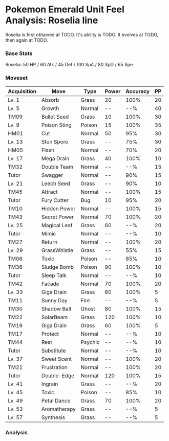 # Pokemon Emerald Unit Feel Analysis: Roselia line

Roselia is first obtained at TODO. It's ability is TODO. It evolves at TODO, then again at TODO.

### Base Stats

Roselia: 50 HP / 60 Atk / 45 Def / 100 SpA / 80 SpD / 65 Spe

### Moveset

|Acquisition|Move        |Type   |Power|Accuracy|PP |
|---        |---         |---    |---  |---     |---|
|Lv. 1      |Absorb      |Grass  |20   |100%    |20 |
|Lv. 5      |Growth      |Normal |--   |--%     |40 |
|TM09       |Bullet Seed |Grass  |10   |100%    |30 |
|Lv. 9      |Poison Sting|Poison |15   |100%    |35 |
|HM01       |Cut         |Normal |50   |95%     |30 |
|Lv. 13     |Stun Spore  |Grass  |--   |75%     |30 |
|HM05       |Flash       |Normal |--   |70%     |20 |
|Lv. 17     |Mega Drain  |Grass  |40   |100%    |10 |
|TM32       |Double Team |Normal |--   |--%     |15 |
|Tutor      |Swagger     |Normal |--   |90%     |15 |
|Lv. 21     |Leech Seed  |Grass  |--   |90%     |10 |
|TM45       |Attract     |Normal |--   |100%    |15 |
|Tutor      |Fury Cutter |Bug    |10   |95%     |20 |
|TM10       |Hidden Power|Normal |--   |100%    |15 |
|TM43       |Secret Power|Normal |70   |100%    |20 |
|Lv. 25     |Magical Leaf|Grass  |60   |--%     |20 |
|Tutor      |Mimic       |Normal |--   |--%     |10 |
|TM27       |Return      |Normal |--   |100%    |20 |
|Lv. 29     |GrassWhistle|Grass  |--   |55%     |15 |
|TM06       |Toxic       |Poison |--   |85%     |10 |
|TM36       |Sludge Bomb |Poison |90   |100%    |10 |
|Tutor      |Sleep Talk  |Normal |--   |--%     |10 |
|TM42       |Facade      |Normal |70   |100%    |20 |
|Lv. 33     |Giga Drain  |Grass  |60   |100%    |5  |
|TM11       |Sunny Day   |Fire   |--   |--%     |5  |
|TM30       |Shadow Ball |Ghost  |80   |100%    |15 |
|TM22       |SolarBeam   |Grass  |120  |100%    |10 |
|TM19       |Giga Drain  |Grass  |60   |100%    |5  |
|TM17       |Protect     |Normal |--   |--%     |10 |
|TM44       |Rest        |Psychic|--   |--%     |10 |
|Tutor      |Substitute  |Normal |--   |--%     |10 |
|Lv. 37     |Sweet Scent |Normal |--   |100%    |20 |
|TM21       |Frustration |Normal |--   |100%    |20 |
|Tutor      |Double-Edge |Normal |120  |100%    |15 |
|Lv. 41     |Ingrain     |Grass  |--   |--%     |20 |
|Lv. 45     |Toxic       |Poison |--   |85%     |10 |
|Lv. 49     |Petal Dance |Grass  |70   |100%    |20 |
|Lv. 53     |Aromatherapy|Grass  |--   |--%     |5  |
|Lv. 57     |Synthesis   |Grass  |--   |--%     |5  |

### Analysis